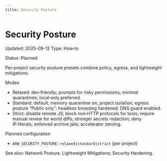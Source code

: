 ```yaml
---
title: Security Posture
---
```


# Security Posture

Updated: 2025-09-12
Type: How‑to

Status: Planned

Per‑project security posture presets combine policy, egress, and lightweight mitigations.

Modes
- Relaxed: dev‑friendly; prompts for risky permissions; minimal quarantines; local‑only preferred.
- Standard: default; memory quarantine on; project isolation; egress posture “Public only”; headless browsing hardened; DNS guard enabled.
- Strict: disable remote JS; block non‑HTTP protocols for tools; require manual review for world diffs; stronger secrets redaction; deny IP‑literals; enforced archive jails; accelerator zeroing.

Planned configuration
- `ARW_SECURITY_POSTURE`: `relaxed|standard|strict` (per project)

See also: Network Posture; Lightweight Mitigations; Security Hardening.

